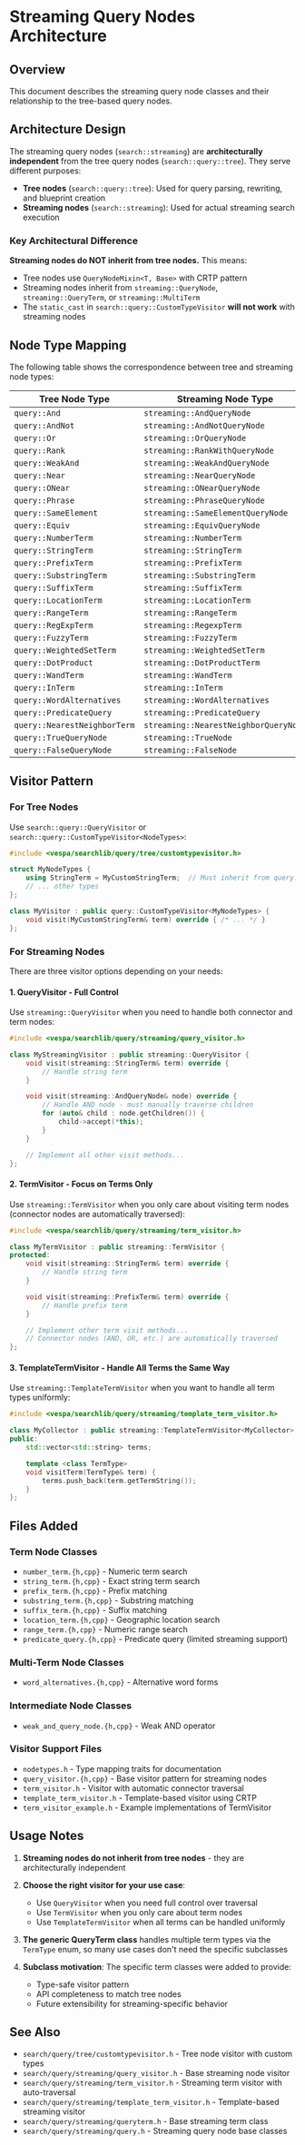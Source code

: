 # Streaming Query Nodes Architecture

## Overview

This document describes the streaming query node classes and their relationship to the tree-based query nodes.

## Architecture Design

The streaming query nodes (`search::streaming`) are **architecturally independent** from the tree query nodes (`search::query::tree`). They serve different purposes:

- **Tree nodes** (`search::query::tree`): Used for query parsing, rewriting, and blueprint creation
- **Streaming nodes** (`search::streaming`): Used for actual streaming search execution

### Key Architectural Difference

**Streaming nodes do NOT inherit from tree nodes.** This means:

- Tree nodes use `QueryNodeMixin<T, Base>` with CRTP pattern
- Streaming nodes inherit from `streaming::QueryNode`, `streaming::QueryTerm`, or `streaming::MultiTerm`
- The `static_cast` in `search::query::CustomTypeVisitor` **will not work** with streaming nodes

## Node Type Mapping

The following table shows the correspondence between tree and streaming node types:

| Tree Node Type               | Streaming Node Type                   | Base Class        |
|------------------------------|---------------------------------------|-------------------|
| `query::And`                 | `streaming::AndQueryNode`             | `QueryConnector`  |
| `query::AndNot`              | `streaming::AndNotQueryNode`          | `QueryConnector`  |
| `query::Or`                  | `streaming::OrQueryNode`              | `QueryConnector`  |
| `query::Rank`                | `streaming::RankWithQueryNode`        | `QueryConnector`  |
| `query::WeakAnd`             | `streaming::WeakAndQueryNode`         | `OrQueryNode`     |
| `query::Near`                | `streaming::NearQueryNode`            | `AndQueryNode`    |
| `query::ONear`               | `streaming::ONearQueryNode`           | `NearQueryNode`   |
| `query::Phrase`              | `streaming::PhraseQueryNode`          | `MultiTerm`       |
| `query::SameElement`         | `streaming::SameElementQueryNode`     | `QueryNode`       |
| `query::Equiv`               | `streaming::EquivQueryNode`           | `MultiTerm`       |
| `query::NumberTerm`          | `streaming::NumberTerm`               | `QueryTerm`       |
| `query::StringTerm`          | `streaming::StringTerm`               | `QueryTerm`       |
| `query::PrefixTerm`          | `streaming::PrefixTerm`               | `QueryTerm`       |
| `query::SubstringTerm`       | `streaming::SubstringTerm`            | `QueryTerm`       |
| `query::SuffixTerm`          | `streaming::SuffixTerm`               | `QueryTerm`       |
| `query::LocationTerm`        | `streaming::LocationTerm`             | `QueryTerm`       |
| `query::RangeTerm`           | `streaming::RangeTerm`                | `QueryTerm`       |
| `query::RegExpTerm`          | `streaming::RegexpTerm`               | `QueryTerm`       |
| `query::FuzzyTerm`           | `streaming::FuzzyTerm`                | `QueryTerm`       |
| `query::WeightedSetTerm`     | `streaming::WeightedSetTerm`          | `MultiTerm`       |
| `query::DotProduct`          | `streaming::DotProductTerm`           | `MultiTerm`       |
| `query::WandTerm`            | `streaming::WandTerm`                 | `DotProductTerm`  |
| `query::InTerm`              | `streaming::InTerm`                   | `MultiTerm`       |
| `query::WordAlternatives`    | `streaming::WordAlternatives`         | `MultiTerm`       |
| `query::PredicateQuery`      | `streaming::PredicateQuery`           | `QueryTerm`       |
| `query::NearestNeighborTerm` | `streaming::NearestNeighborQueryNode` | `QueryNode`       |
| `query::TrueQueryNode`       | `streaming::TrueNode`                 | `QueryConnector`  |
| `query::FalseQueryNode`      | `streaming::FalseNode`                | `QueryConnector`  |

## Visitor Pattern

### For Tree Nodes

Use `search::query::QueryVisitor` or `search::query::CustomTypeVisitor<NodeTypes>`:

```cpp
#include <vespa/searchlib/query/tree/customtypevisitor.h>

struct MyNodeTypes {
    using StringTerm = MyCustomStringTerm;  // Must inherit from query::StringTerm
    // ... other types
};

class MyVisitor : public query::CustomTypeVisitor<MyNodeTypes> {
    void visit(MyCustomStringTerm& term) override { /* ... */ }
};
```

### For Streaming Nodes

There are three visitor options depending on your needs:

#### 1. QueryVisitor - Full Control

Use `streaming::QueryVisitor` when you need to handle both connector and term nodes:

```cpp
#include <vespa/searchlib/query/streaming/query_visitor.h>

class MyStreamingVisitor : public streaming::QueryVisitor {
    void visit(streaming::StringTerm& term) override {
        // Handle string term
    }

    void visit(streaming::AndQueryNode& node) override {
        // Handle AND node - must manually traverse children
        for (auto& child : node.getChildren()) {
            child->accept(*this);
        }
    }

    // Implement all other visit methods...
};
```

#### 2. TermVisitor - Focus on Terms Only

Use `streaming::TermVisitor` when you only care about visiting term nodes (connector nodes are automatically traversed):

```cpp
#include <vespa/searchlib/query/streaming/term_visitor.h>

class MyTermVisitor : public streaming::TermVisitor {
protected:
    void visit(streaming::StringTerm& term) override {
        // Handle string term
    }

    void visit(streaming::PrefixTerm& term) override {
        // Handle prefix term
    }

    // Implement other term visit methods...
    // Connector nodes (AND, OR, etc.) are automatically traversed
};
```

#### 3. TemplateTermVisitor - Handle All Terms the Same Way

Use `streaming::TemplateTermVisitor` when you want to handle all term types uniformly:

```cpp
#include <vespa/searchlib/query/streaming/template_term_visitor.h>

class MyCollector : public streaming::TemplateTermVisitor<MyCollector> {
public:
    std::vector<std::string> terms;

    template <class TermType>
    void visitTerm(TermType& term) {
        terms.push_back(term.getTermString());
    }
};
```

## Files Added

### Term Node Classes
- `number_term.{h,cpp}` - Numeric term search
- `string_term.{h,cpp}` - Exact string term search
- `prefix_term.{h,cpp}` - Prefix matching
- `substring_term.{h,cpp}` - Substring matching
- `suffix_term.{h,cpp}` - Suffix matching
- `location_term.{h,cpp}` - Geographic location search
- `range_term.{h,cpp}` - Numeric range search
- `predicate_query.{h,cpp}` - Predicate query (limited streaming support)

### Multi-Term Node Classes
- `word_alternatives.{h,cpp}` - Alternative word forms

### Intermediate Node Classes
- `weak_and_query_node.{h,cpp}` - Weak AND operator

### Visitor Support Files
- `nodetypes.h` - Type mapping traits for documentation
- `query_visitor.{h,cpp}` - Base visitor pattern for streaming nodes
- `term_visitor.h` - Visitor with automatic connector traversal
- `template_term_visitor.h` - Template-based visitor using CRTP
- `term_visitor_example.h` - Example implementations of TermVisitor

## Usage Notes

1. **Streaming nodes do not inherit from tree nodes** - they are architecturally independent

2. **Choose the right visitor for your use case**:
   - Use `QueryVisitor` when you need full control over traversal
   - Use `TermVisitor` when you only care about term nodes
   - Use `TemplateTermVisitor` when all terms can be handled uniformly

3. **The generic QueryTerm class** handles multiple term types via the `TermType` enum, so many use cases don't need the specific subclasses

4. **Subclass motivation**: The specific term classes were added to provide:
   - Type-safe visitor pattern
   - API completeness to match tree nodes
   - Future extensibility for streaming-specific behavior

## See Also

- `search/query/tree/customtypevisitor.h` - Tree node visitor with custom types
- `search/query/streaming/query_visitor.h` - Base streaming node visitor
- `search/query/streaming/term_visitor.h` - Streaming term visitor with auto-traversal
- `search/query/streaming/template_term_visitor.h` - Template-based streaming visitor
- `search/query/streaming/queryterm.h` - Base streaming term class
- `search/query/streaming/query.h` - Streaming query node base classes
